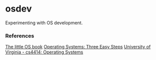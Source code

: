 # osdev

Experimenting with OS development.

### References

[The little OS book](https://littleosbook.github.io/)
[Operating Systems: Three Easy Steps](http://pages.cs.wisc.edu/~remzi/OSTEP/)
[University of Virginia - cs4414: Operating Systems](http://www.rust-class.org/)